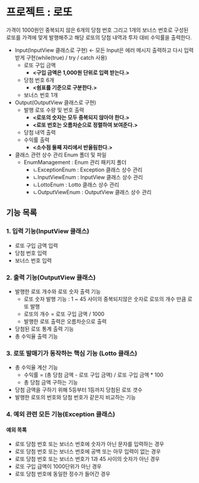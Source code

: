 # 프로젝트 : 로또
가격이 1000원인 중복되지 않은 6개의 당첨 번호 그리고 1개의 보너스 번호로 구성된 로또를 가격에 맞게 발행해주고 해당 로또의 당첨 내역과 투자 대비 수익률을 출력한다.
* Input(InputView 클래스로 구현) <- 모든 Input은 에러 메시지 출력하고 다시 입력 받게 구현(while(true) / try / catch 사용)
  * 로또 구입 금액 
    * **<구입 금액은 1,000원 단위로 입력 받는다.>**
  * 당첨 번호 6개 
    * **<쉼표를 기준으로 구분한다.>**
  * 보너스 번호 1개
* Output(OutputView 클래스로 구현)
  * 발행 로또 수량 및 번호 출력 
    * **<로또의 숫자는 모두 중복되지 않아야 한다.>**
    * **<로또 번호는 오름차순으로 정렬하여 보여준다.>**
  * 당첨 내역 출력
  * 수익률 출력 
    * **<소수점 둘째 자리에서 반올림한다.>**
* 클래스 관련 상수 관리 Enum 폴더 및 파일
  * EnumManagement : Enum 관리 패키지 폴더
    * ㄴExceptionEnum : Exception 클래스 상수 관리
    * ㄴInputViewEnum : InputView 클래스 상수 관리
    * ㄴLottoEnum : Lotto 클래스 상수 관리
    * ㄴOutputViewEnum : OutputView 클래스 상수 관리
## 기능 목록
### 1. 입력 기능(InputView 클래스)
* 로또 구입 금액 입력
* 당첨 번호 입력
* 보너스 번호 입력

### 2. 출력 기능(OutputView 클래스)
* 발행한 로또 개수와 로또 숫자 출력 기능
  * 로또 숫자 발행 기능 : 1 ~ 45 사이의 중복되지않은 숫자로 로또의 개수 만큼 로또 발행
  * 로또의 개수 = 로또 구입 금액 / 1000
  * 발행한 로또 출력은 오름차순으로 출력
* 당첨된 로또 통계 출력 기능
* 총 수익율 출력 기능

### 3. 로또 발매기가 동작하는 핵심 기능 (Lotto 클래스)
* 총 수익율 계산 기능
  * 수익률 = (총 당첨 금액 - 로또 구입 금액) / 로또 구입 금액 * 100
  * 총 당첨 금액 구하는 기능
* 당첨 금액을 구하기 위해 5등부터 1등까지 당첨된 로또 갯수
* 발행한 로또의 번호와 당첨 번호가 같은지 비교하는 기능

### 4. 예외 관련 모든 기능(Exception 클래스)
#### 예외 목록
- 로또 당첨 번호 또는 보너스 번호에 숫자가 아닌 문자를 입력하는 경우
- 로또 당첨 번호 또는 보너스 번호에 공백 또는 아무 입력이 없는 경우
- 로또 당첨 번호 또는 보너스 번호가 1과 45 사이의 숫자가 아닌 경우
- 로또 구입 급액이 1000단위가 아닌 경우
- 로또 당첨 번호에 동일한 정수가 들어간 경우 